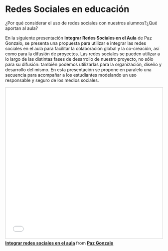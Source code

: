 # Redes Sociales en educación

¿Por qué considerar el uso de redes sociales con nuestros alumnos?¿Qué aportan al aula?

En la siguiente presentación **Integrar Redes Sociales en el Aula** de Paz Gonzalo, se presenta una propuesta para utilizar e integrar las redes sociales en el aula para facilitar la colaboración global y la co-creación, así como para la difusión de proyectos. Las redes sociales se pueden utilizar a lo largo de las distintas fases de desarrollo de nuestro proyecto, no sólo para su difusión: también podemos utilizarlas para la organización, diseño y desarrollo del mismo. En esta presentación se propone en paralelo una secuencia para acompañar a los estudiantes modelando un uso responsable y seguro de los medios sociales.

<iframe src="//www.slideshare.net/slideshow/embed_code/key/kDgSnxprvpkAfw" width="595" height="485" frameborder="0" marginwidth="0" marginheight="0" scrolling="no" style="border:1px solid #CCC; border-width:1px; margin-bottom:5px; max-width: 100%;" allowfullscreen> </iframe> <div style="margin-bottom:5px"> <strong> <a href="//www.slideshare.net/pazgonzalo2/integrar-redes-sociales-en-el-aula" title="Integrar redes sociales en el aula" target="_blank">Integrar redes sociales en el aula</a> </strong> from <strong><a href="https://www.slideshare.net/pazgonzalo2" target="_blank">Paz Gonzalo</a></strong> </div>

